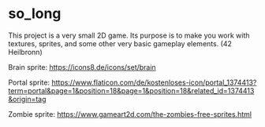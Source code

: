 # so_long
This project is a very small 2D game. Its purpose is to make you work with textures, sprites, and some other very basic gameplay elements. (42 Heilbronn)

Brain sprite: https://icons8.de/icons/set/brain

Portal sprite: https://www.flaticon.com/de/kostenloses-icon/portal_1374413?term=portal&page=1&position=18&page=1&position=18&related_id=1374413&origin=tag

Zombie sprite: https://www.gameart2d.com/the-zombies-free-sprites.html
